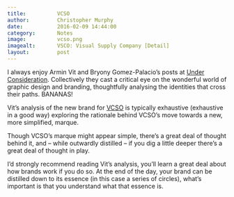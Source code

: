 ```yaml
---
title:			VCSO
author:			Christopher Murphy
date:			2016-02-09 14:44:00
category: 		Notes
image:			vcso.png
imagealt:		VSCO: Visual Supply Company [Detail]
layout:			post
---
```



I always enjoy Armin Vit and Bryony Gomez-Palacio’s posts at [Under Consideration][01]. Collectively they cast a critical eye on the wonderful world of graphic design and branding, thoughtfully analysing the identities that cross their paths. BANANAS!

Vit’s analysis of the new brand for [VCSO][02] is typically exhaustive (exhaustive in a good way) exploring the rationale behind VCSO’s move towards a new, more simplified, marque.

Though VCSO’s marque might appear simple, there’s a great deal of thought behind it, and – while outwardly distilled – if you dig a little deeper there’s a great deal of thought in play.

I’d strongly recommend reading Vit’s analysis, you’ll learn a great deal about how brands work if you do so. At the end of the day, your brand can be distilled down to its essence (in this case a series of circles), what’s important is that you understand what that essence is.


[01]: http://underconsideration.com "Under Consideration"
[02]: http://www.underconsideration.com/brandnew/archives/new_logo_and_identity_for_vsco_done_in_house.php#.Vr8VFsfHT8t "VCSO Rebrand"